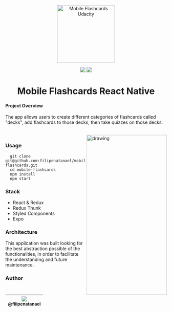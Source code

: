 <p align="center"><a href="https://in.udacity.com/course/react-nanodegree--nd019" target="_blank"><img width="180" src="https://www.wykop.pl/cdn/c3397993/link_SIrKotPCldE7IGnWEjOBSIX1SDMEhE1w,w300h223.jpg" alt="Mobile Flashcards Udacity"></a></p>

<p align="center">
  <a href="https://www.codacy.com/app/filipenatanael/mobile-flashcards?utm_source=github.com&amp;utm_medium=referral&amp;utm_content=filipenatanael/mobile-flashcards&amp;utm_campaign=Badge_Grade"><img src="https://api.codacy.com/project/badge/Grade/786a5656e9a145e086f5826e4e5b1274"/></a>
<a href="https://codeclimate.com/github/filipenatanael/mobile-flashcards/maintainability"><img src="https://api.codeclimate.com/v1/badges/a7e0aed88317e643d31d/maintainability" /></a>
</p>

<h1 align="center">Mobile Flashcards React Native</h1>

<p align="center">
<h4>Project Overview</h4>
The app allows users to create different categories of flashcards called "decks", add flashcards to those decks, then take quizzes on those decks.
 </p>
<br>

<img align="right" src="https://i.ibb.co/DbVc1y2/mobile-flashcards.gif" alt="drawing" width="250" height="500" />

### Usage

```shell
  git clone git@github.com:filipenatanael/mobile-flashcards.git
  cd mobile-flashcards
  npm install
  npm start
```

### Stack
- React & Redux
- Redux Thunk
- Styled Components
- Expo

### Architecture
This application was built looking for the best abstraction possible of the functionalities, in order to facilitate the understanding and future maintenance.

### Author

| [<img src="https://avatars3.githubusercontent.com/u/14134758?s=115&v=3"><br><sub>@filipenatanael</sub>](https://github.com/filipenatanael) |
| :---: |
